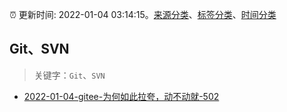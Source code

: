 :alarm_clock: 更新时间: 2022-01-04 03:14:15。[来源分类](../README.md)、[标签分类](../TAGS.md)、[时间分类](../TIMELINE.md)

## Git、SVN


> 关键字：`Git`、`SVN`



- [2022-01-04-gitee-为何如此拉夸，动不动就-502](https://www.v2ex.com/t/826002) 